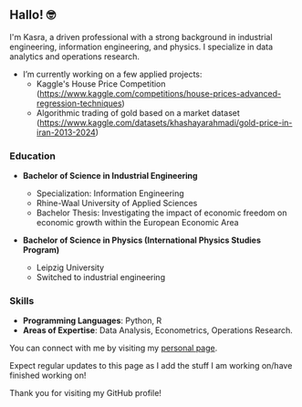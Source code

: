 ## Hallo! 🤓

I'm Kasra, a driven professional with a strong background in industrial engineering, information engineering, and physics. I specialize in data analytics and operations research.

- I’m currently working on a few applied projects:
  - Kaggle's House Price Competition (https://www.kaggle.com/competitions/house-prices-advanced-regression-techniques)
  - Algorithmic trading of gold based on a market dataset (https://www.kaggle.com/datasets/khashayarahmadi/gold-price-in-iran-2013-2024)


### Education

- **Bachelor of Science in Industrial Engineering**
  - Specialization: Information Engineering
  - Rhine-Waal University of Applied Sciences
  - Bachelor Thesis: Investigating the impact of economic freedom on economic growth within the European Economic Area

- **Bachelor of Science in Physics (International Physics Studies Program)**
  - Leipzig University
  - Switched to industrial engineering


### Skills

- **Programming Languages**: Python, R
- **Areas of Expertise**: Data Analysis, Econometrics, Operations Research.

You can connect with me by visiting my [personal page](https://cosroe.github.io/).

Expect regular updates to this page as I add the stuff I am working on/have finished working on!

Thank you for visiting my GitHub profile!
